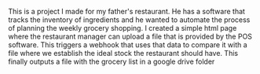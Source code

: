 This is a project I made for my father's restaurant. He has a software that tracks the inventory of ingredients and he 
wanted to automate the process of planning the weekly grocery shopping. I created a simple html page where the restaurant
manager can upload a file that is provided by the POS software. This triggers a webhook that uses that data to compare it 
with a file where we establish the ideal stock the restaurant should have. This finally outputs a file with the grocery list 
in a google drive folder
